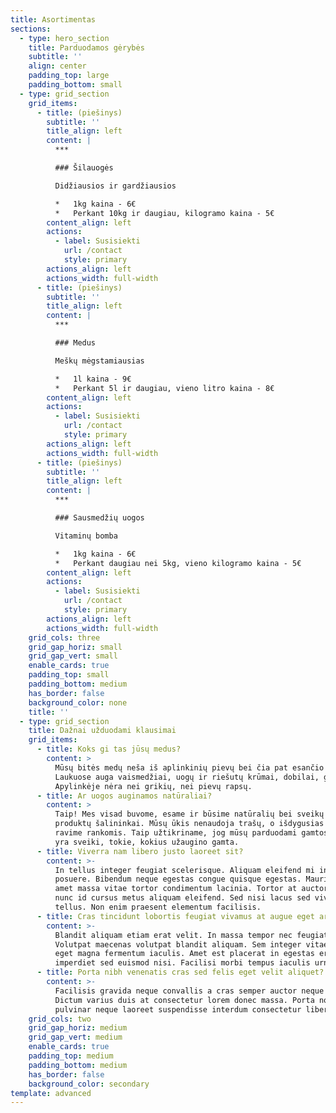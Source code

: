 ```yaml
---
title: Asortimentas
sections:
  - type: hero_section
    title: Parduodamos gėrybės
    subtitle: ''
    align: center
    padding_top: large
    padding_bottom: small
  - type: grid_section
    grid_items:
      - title: (piešinys)
        subtitle: ''
        title_align: left
        content: |
          ***

          ### Šilauogės

          Didžiausios ir gardžiausios

          *   1kg kaina - 6€
          *   Perkant 10kg ir daugiau, kilogramo kaina - 5€
        content_align: left
        actions:
          - label: Susisiekti
            url: /contact
            style: primary
        actions_align: left
        actions_width: full-width
      - title: (piešinys)
        subtitle: ''
        title_align: left
        content: |
          ***

          ### Medus

          Meškų mėgstamiausias

          *   1l kaina - 9€
          *   Perkant 5l ir daugiau, vieno litro kaina - 8€
        content_align: left
        actions:
          - label: Susisiekti
            url: /contact
            style: primary
        actions_align: left
        actions_width: full-width
      - title: (piešinys)
        subtitle: ''
        title_align: left
        content: |
          ***

          ### Sausmedžių uogos

          Vitaminų bomba

          *   1kg kaina - 6€
          *   Perkant daugiau nei 5kg, vieno kilogramo kaina - 5€
        content_align: left
        actions:
          - label: Susisiekti
            url: /contact
            style: primary
        actions_align: left
        actions_width: full-width
    grid_cols: three
    grid_gap_horiz: small
    grid_gap_vert: small
    enable_cards: true
    padding_top: small
    padding_bottom: medium
    has_border: false
    background_color: none
    title: ''
  - type: grid_section
    title: Dažnai užduodami klausimai
    grid_items:
      - title: Koks gi tas jūsų medus?
        content: >
          Mūsų bitės medų neša iš aplinkinių pievų bei čia pat esančio miško.
          Laukuose auga vaismedžiai, uogų ir riešutų krūmai, dobilai, gėlės.
          Apylinkėje nėra nei grikių, nei pievų rapsų.
      - title: Ar uogos auginamos natūraliai?
        content: >
          Taip! Mes visad buvome, esame ir būsime natūralių bei sveikų maisto
          produktų šalininkai. Mūsų ūkis nenaudoja trašų, o išdygusias piktžoles
          ravime rankomis. Taip užtikriname, jog mūsų parduodami gamtos turtai
          yra sveiki, tokie, kokius užaugino gamta.
      - title: Viverra nam libero justo laoreet sit?
        content: >-
          In tellus integer feugiat scelerisque. Aliquam eleifend mi in nulla
          posuere. Bibendum neque egestas congue quisque egestas. Mauris sit
          amet massa vitae tortor condimentum lacinia. Tortor at auctor urna
          nunc id cursus metus aliquam eleifend. Sed nisi lacus sed viverra
          tellus. Non enim praesent elementum facilisis.
      - title: Cras tincidunt lobortis feugiat vivamus at augue eget arcu?
        content: >-
          Blandit aliquam etiam erat velit. In massa tempor nec feugiat.
          Volutpat maecenas volutpat blandit aliquam. Sem integer vitae justo
          eget magna fermentum iaculis. Amet est placerat in egestas erat
          imperdiet sed euismod nisi. Facilisi morbi tempus iaculis urna.
      - title: Porta nibh venenatis cras sed felis eget velit aliquet?
        content: >-
          Facilisis gravida neque convallis a cras semper auctor neque vitae.
          Dictum varius duis at consectetur lorem donec massa. Porta non
          pulvinar neque laoreet suspendisse interdum consectetur libero.
    grid_cols: two
    grid_gap_horiz: medium
    grid_gap_vert: medium
    enable_cards: true
    padding_top: medium
    padding_bottom: medium
    has_border: false
    background_color: secondary
template: advanced
---
```

